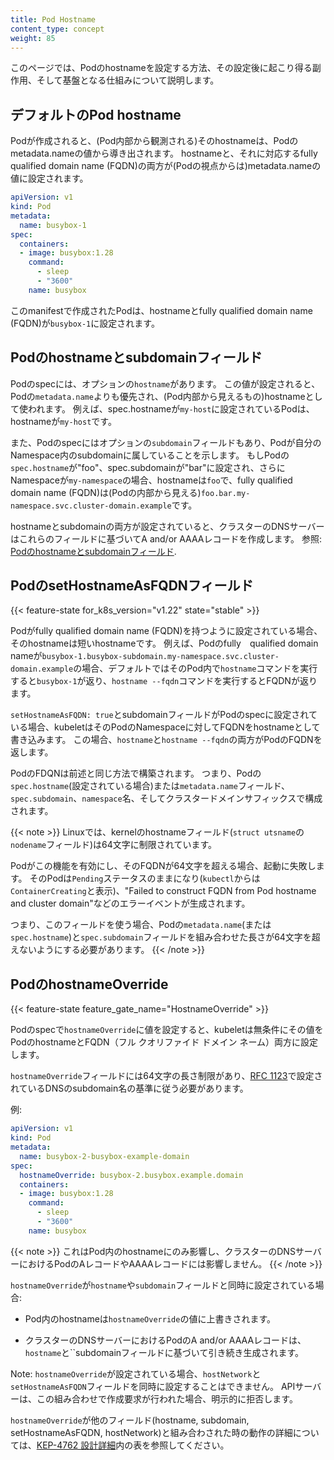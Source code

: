 ```yaml
---
title: Pod Hostname
content_type: concept
weight: 85
---
```


<!-- overview -->

このページでは、Podのhostnameを設定する方法、その設定後に起こり得る副作用、そして基盤となる仕組みについて説明します。

<!-- body -->

## デフォルトのPod hostname
Podが作成されると、(Pod内部から観測される)そのhostnameは、Podのmetadata.nameの値から導き出されます。
hostnameと、それに対応するfully qualified domain name (FQDN)の両方が(Podの視点からは)metadata.nameの値に設定されます。

```yaml
apiVersion: v1
kind: Pod
metadata:
  name: busybox-1
spec:
  containers:
  - image: busybox:1.28
    command:
      - sleep
      - "3600"
    name: busybox
```

このmanifestで作成されたPodは、hostnameとfully qualified domain name (FQDN)が`busybox-1`に設定されます。

## Podのhostnameとsubdomainフィールド
Podのspecには、オプションの`hostname`があります。
この値が設定されると、Podの`metadata.name`よりも優先され、(Pod内部から見えるもの)hostnameとして使われます。
例えば、spec.hostnameが`my-host`に設定されているPodは、hostnameが`my-host`です。

また、Podのspecにはオプションの`subdomain`フィールドもあり、Podが自分のNamespace内のsubdomainに属していることを示します。
もしPodの`spec.hostname`が"foo"、spec.subdomainが"bar"に設定され、さらにNamespaceが`my-namespace`の場合、hostnameは`foo`で、fully qualified domain name (FQDN)は(Podの内部から見える)`foo.bar.my-namespace.svc.cluster-domain.example`です。

hostnameとsubdomainの両方が設定されていると、クラスターのDNSサーバーはこれらのフィールドに基づいてA and/or AAAAレコードを作成します。
参照: [Podのhostnameとsubdomainフィールド](/ja/docs/concepts/services-networking/dns-pod-service/#podのhostnameとsubdomainフィールド).

## PodのsetHostnameAsFQDNフィールド

{{< feature-state for_k8s_version="v1.22" state="stable" >}}

Podがfully qualified domain name (FQDN)を持つように設定されている場合、そのhostnameは短いhostnameです。
例えば、Podのfully　qualified domain nameが`busybox-1.busybox-subdomain.my-namespace.svc.cluster-domain.example`の場合、デフォルトではそのPod内で`hostname`コマンドを実行すると`busybox-1`が返り、`hostname --fqdn`コマンドを実行するとFQDNが返ります。

`setHostnameAsFQDN: true`とsubdomainフィールドがPodのspecに設定されている場合、kubeletはそのPodのNamespaceに対してFQDNをhostnameとして書き込みます。
この場合、`hostname`と`hostname --fqdn`の両方がPodのFQDNを返します。

PodのFDQNは前述と同じ方法で構築されます。
つまり、Podの`spec.hostname`(設定されている場合)または`metadata.name`フィールド、`spec.subdomain`、`namespace`名、そしてクラスタードメインサフィックスで構成されます。

{{< note >}}
Linuxでは、kernelのhostnameフィールド(`struct utsname`の`nodename`フィールド)は64文字に制限されています。

Podがこの機能を有効にし、そのFQDNが64文字を超える場合、起動に失敗します。
そのPodは`Pending`ステータスのままになり(`kubectl`からは`ContainerCreating`と表示)、"Failed to construct FQDN from Pod hostname and cluster domain"などのエラーイベントが生成されます。

つまり、このフィールドを使う場合、Podの`metadata.name`(または`spec.hostname`)と`spec.subdomain`フィールドを組み合わせた長さが64文字を超えないようにする必要があります。
{{< /note >}}

## PodのhostnameOverride
{{< feature-state feature_gate_name="HostnameOverride" >}}

Podのspecで`hostnameOverride`に値を設定すると、kubeletは無条件にその値をPodのhostnameとFQDN（フル クオリファイド ドメイン ネーム）両方に設定します。

`hostnameOverride`フィールドには64文字の長さ制限があり、[RFC 1123](https://datatracker.ietf.org/doc/html/rfc1123)で設定されているDNSのsubdomain名の基準に従う必要があります。

例:
```yaml
apiVersion: v1
kind: Pod
metadata:
  name: busybox-2-busybox-example-domain
spec:
  hostnameOverride: busybox-2.busybox.example.domain
  containers:
  - image: busybox:1.28
    command:
      - sleep
      - "3600"
    name: busybox
```
{{< note >}}
これはPod内のhostnameにのみ影響し、クラスターのDNSサーバーにおけるPodのAレコードやAAAAレコードには影響しません。
{{< /note >}}

`hostnameOverride`が`hostname`や`subdomain`フィールドと同時に設定されている場合:
* Pod内のhostnameは`hostnameOverride`の値に上書きされます。

* クラスターのDNSサーバーにおけるPodのA and/or AAAAレコードは、`hostname`と``subdomainフィールドに基づいて引き続き生成されます。

Note: `hostnameOverride`が設定されている場合、`hostNetwork`と`setHostnameAsFQDN`フィールドを同時に設定することはできません。
APIサーバーは、この組み合わせで作成要求が行われた場合、明示的に拒否します。

`hostnameOverride`が他のフィールド(hostname, subdomain, setHostnameAsFQDN, hostNetwork)と組み合わされた時の動作の詳細については、[KEP-4762 設計詳細](https://github.com/kubernetes/enhancements/blob/master/keps/sig-network/4762-allow-arbitrary-fqdn-as-pod-hostname/README.md#design-details )内の表を参照してください。
